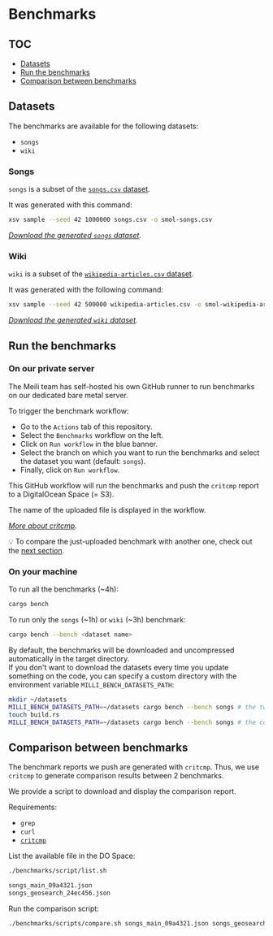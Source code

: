 Benchmarks
==========

## TOC

- [Datasets](#datasets)
- [Run the benchmarks](#run-the-benchmarks)
- [Comparison between benchmarks](#comparison-between-benchmarks)

## Datasets

The benchmarks are available for the following datasets:
- `songs`
- `wiki`

### Songs

`songs` is a subset of the [`songs.csv` dataset](https://meili-datasets.s3.fr-par.scw.cloud/songs.csv.gz).

It was generated with this command:

```bash
xsv sample --seed 42 1000000 songs.csv -o smol-songs.csv
```

_[Download the generated `songs` dataset](https://meili-datasets.s3.fr-par.scw.cloud/benchmarks/smol-songs.csv.gz)._

### Wiki

`wiki` is a subset of the [`wikipedia-articles.csv` dataset](https://meili-datasets.s3.fr-par.scw.cloud/wikipedia-articles.csv.gz).

It was generated with the following command:

```bash
xsv sample --seed 42 500000 wikipedia-articles.csv -o smol-wikipedia-articles.csv
```

_[Download the generated `wiki` dataset](https://meili-datasets.s3.fr-par.scw.cloud/benchmarks/smol-wikipedia-articles.csv.gz)._

## Run the benchmarks

### On our private server

The Meili team has self-hosted his own GitHub runner to run benchmarks on our dedicated bare metal server.

To trigger the benchmark workflow:
- Go to the `Actions` tab of this repository.
- Select the `Benchmarks` workflow on the left.
- Click on `Run workflow` in the blue banner.
- Select the branch on which you want to run the benchmarks and select the dataset you want (default: `songs`).
- Finally, click on `Run workflow`.

This GitHub workflow will run the benchmarks and push the `critcmp` report to a DigitalOcean Space (= S3).

The name of the uploaded file is displayed in the workflow.

_[More about critcmp](https://github.com/BurntSushi/critcmp)._

💡 To compare the just-uploaded benchmark with another one, check out the [next section](#comparison-between-benchmarks).

### On your machine

To run all the benchmarks (~4h):

```bash
cargo bench
```

To run only the `songs` (~1h) or `wiki` (~3h) benchmark:

```bash
cargo bench --bench <dataset name>
```

By default, the benchmarks will be downloaded and uncompressed automatically in the target directory.<br>
If you don't want to download the datasets every time you update something on the code, you can specify a custom directory with the environment variable `MILLI_BENCH_DATASETS_PATH`:

```bash
mkdir ~/datasets
MILLI_BENCH_DATASETS_PATH=~/datasets cargo bench --bench songs # the two datasets are downloaded
touch build.rs
MILLI_BENCH_DATASETS_PATH=~/datasets cargo bench --bench songs # the code is compiled again but the datasets are not downloaded
```

## Comparison between benchmarks

The benchmark reports we push are generated with `critcmp`. Thus, we use `critcmp` to generate comparison results between 2 benchmarks.

We provide a script to download and display the comparison report.

Requirements:
- `grep`
- `curl`
- [`critcmp`](https://github.com/BurntSushi/critcmp)

List the available file in the DO Space:

```bash
./benchmarks/script/list.sh
```
```bash
songs_main_09a4321.json
songs_geosearch_24ec456.json
```

Run the comparison script:

```bash
./benchmarks/scripts/compare.sh songs_main_09a4321.json songs_geosearch_24ec456.json
```
